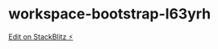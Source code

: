 # workspace-bootstrap-l63yrh

[Edit on StackBlitz ⚡️](https://stackblitz.com/edit/workspace-bootstrap-l63yrh)